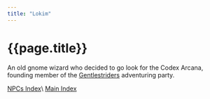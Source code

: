 ```yaml
---
title: "Lokim"
---
```


# {{page.title}}

An old gnome wizard who decided to go look for the Codex Arcana, founding member of the [Gentlestriders](Summary) adventuring party.

[NPCs Index](../index)\\
[Main Index](../../index)
